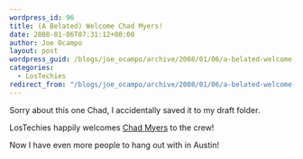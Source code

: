 ```yaml
---
wordpress_id: 96
title: (A Belated) Welcome Chad Myers!
date: 2008-01-06T07:31:12+00:00
author: Joe Ocampo
layout: post
wordpress_guid: /blogs/joe_ocampo/archive/2008/01/06/a-belated-welcome-chad-myers.aspx
categories:
  - LosTechies
redirect_from: "/blogs/joe_ocampo/archive/2008/01/06/a-belated-welcome-chad-myers.aspx/"
---
```

Sorry about this one Chad, I accidentally saved it to my draft folder.

LosTechies happily welcomes <a href="https://lostechies.com/blogs/chad_myers/default.aspx" target="_blank">Chad Myers</a> to the crew!

Now I have even more people to hang out with in Austin!